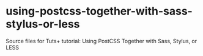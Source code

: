 # using-postcss-together-with-sass-stylus-or-less
Source files for Tuts+ tutorial: Using PostCSS Together with Sass, Stylus, or LESS
